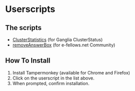 # Userscripts

## The scripts

* [ClusterStatistics](https://github.com/S0S-90/userscripts/raw/master/ClusterStatistics.user.js) (for Ganglia ClusterStatus)
* [removeAnswerBox](https://github.com/S0S-90/userscripts/raw/master/removeAnswerBox.user.js) (for e-fellows.net Community)

## How To Install
1. Install Tampermonkey (available for Chrome and Firefox)
2. Click on the userscript in the list above.
3. When prompted, confirm installation.

